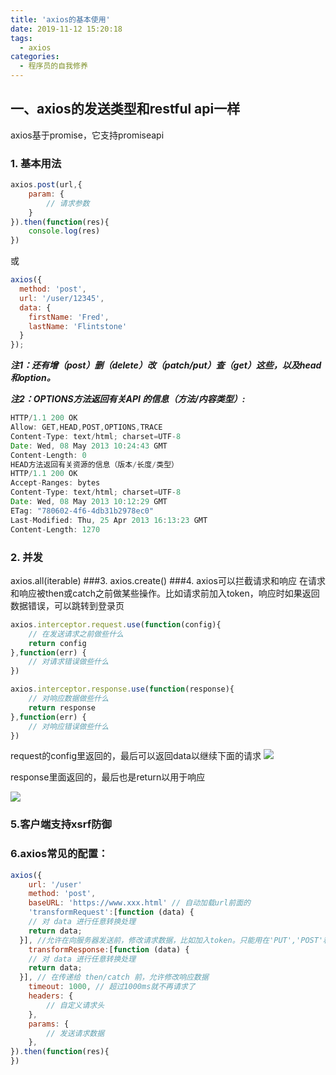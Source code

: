 ```yaml
---
title: 'axios的基本使用'
date: 2019-11-12 15:20:18
tags: 
  - axios
categories:
  - 程序员的自我修养
---
```

  <meta name="referrer" content="no-referrer">

## 一、axios的发送类型和restful api一样
axios基于promise，它支持promiseapi

### 1\. 基本用法
```javascript
axios.post(url,{
    param: {
        // 请求参数
    }
}).then(function(res){
    console.log(res)
})
```
或
```javascript
axios({
  method: 'post',
  url: '/user/12345',
  data: {
    firstName: 'Fred',
    lastName: 'Flintstone'
  }
});
```
***注1：还有增（post）删（delete）改（patch/put）查（get）这些，以及head和option。***

***注2：OPTIONS方法返回有关API 的信息（方法/内容类型）:***
```javascript
HTTP/1.1 200 OK
Allow: GET,HEAD,POST,OPTIONS,TRACE
Content-Type: text/html; charset=UTF-8
Date: Wed, 08 May 2013 10:24:43 GMT
Content-Length: 0
HEAD方法返回有关资源的信息（版本/长度/类型）
HTTP/1.1 200 OK
Accept-Ranges: bytes
Content-Type: text/html; charset=UTF-8
Date: Wed, 08 May 2013 10:12:29 GMT
ETag: "780602-4f6-4db31b2978ec0"
Last-Modified: Thu, 25 Apr 2013 16:13:23 GMT
Content-Length: 1270
```
### 2\. 并发
axios.all(iterable)
###3. axios.create()
###4\. axios可以拦截请求和响应
在请求和响应被then或catch之前做某些操作。比如请求前加入token，响应时如果返回数据错误，可以跳转到登录页
```javascript
axios.interceptor.request.use(function(config){
    // 在发送请求之前做些什么
    return config
},function(err) {
    // 对请求错误做些什么
})
```
```javascript
axios.interceptor.response.use(function(response){
    // 对响应数据做些什么
    return response
},function(err) {
    // 对响应错误做些什么
})
```
request的config里返回的，最后可以返回data以继续下面的请求
![](https://upload-images.jianshu.io/upload_images/20892169-520f3d4d9a958c19.png?imageMogr2/auto-orient/strip%7CimageView2/2/w/1240)

response里面返回的，最后也是return以用于响应

![](https://upload-images.jianshu.io/upload_images/20892169-d4bffc0347ccdf86.png?imageMogr2/auto-orient/strip%7CimageView2/2/w/1240)

### 5.客户端支持xsrf防御

### 6.axios常见的配置：
```javascript
axios({
    url: '/user'
    method: 'post',
    baseURL: 'https://www.xxx.html' // 自动加载url前面的
    'transformRequest':[function (data) {
    // 对 data 进行任意转换处理
    return data;
  }], //允许在向服务器发送前，修改请求数据，比如加入token。只能用在'PUT','POST'和'PATCH'这几个请求方法
    transformResponse:[function (data) {
    // 对 data 进行任意转换处理
    return data;
  }], // 在传递给 then/catch 前，允许修改响应数据
    timeout: 1000, // 超过1000ms就不再请求了
    headers: {
        // 自定义请求头
    },
    params: {
        // 发送请求数据
    },
}).then(function(res){
})
```